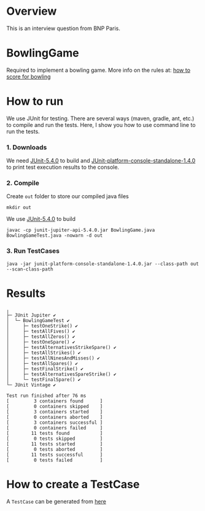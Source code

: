 # Overview
This is an interview question from BNP Paris.

# BowlingGame
Required to implement a bowling game. More info on the rules at: [how to score for bowling](https://www.topendsports.com/sport/tenpin/scoring.htm)

# How to run
We use JUnit for testing. There are several ways (maven, gradle, ant, etc.) to compile and run the tests.
Here, I show you how to use command line to run the tests.

### 1. Downloads
We need [JUnit-5.4.0](https://search.maven.org/search?q=g:org.junit.jupiter) to build and [JUnit-platform-console-standalone-1.4.0](https://search.maven.org/search?q=a:junit-platform-console-standalone) to print test execution results to the console.

### 2. Compile
Create `out` folder to store our compiled java files
```
mkdir out
```
We use [JUnit-5.4.0](https://search.maven.org/search?q=g:org.junit.jupiter) to build

```
javac -cp junit-jupiter-api-5.4.0.jar BowlingGame.java BowlingGameTest.java -nowarn -d out
```

### 3. Run TestCases

```
java -jar junit-platform-console-standalone-1.4.0.jar --class-path out --scan-class-path

```

# Results

```
╷
├─ JUnit Jupiter ✔
│  └─ BowlingGameTest ✔
│     ├─ testOneStrike() ✔
│     ├─ testAllFives() ✔
│     ├─ testAllZeros() ✔
│     ├─ testOneSpare() ✔
│     ├─ testAlternativesStrikeSpare() ✔
│     ├─ testAllStrikes() ✔
│     ├─ testAllNinesAndMisses() ✔
│     ├─ testAllSpares() ✔
│     ├─ testFinalStrike() ✔
│     ├─ testAlternativesSpareStrike() ✔
│     └─ testFinalSpare() ✔
└─ JUnit Vintage ✔

Test run finished after 76 ms
[         3 containers found      ]
[         0 containers skipped    ]
[         3 containers started    ]
[         0 containers aborted    ]
[         3 containers successful ]
[         0 containers failed     ]
[        11 tests found           ]
[         0 tests skipped         ]
[        11 tests started         ]
[         0 tests aborted         ]
[        11 tests successful      ]
[         0 tests failed          ]
```

# How to create a TestCase

A `TestCase` can be generated from [here](https://www.bowlinggenius.com/)